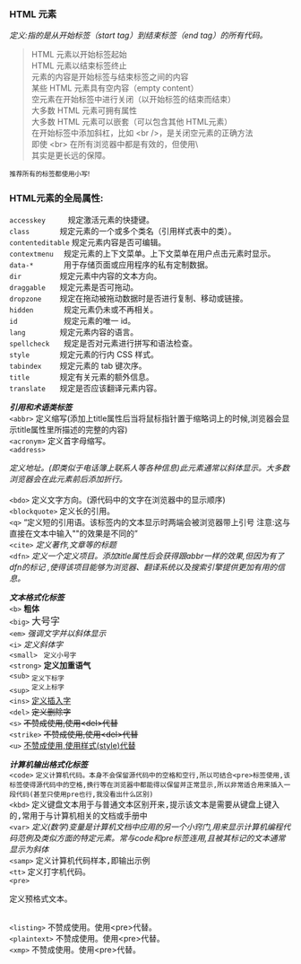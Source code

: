 ### HTML 元素
*定义:指的是从开始标签（start tag）到结束标签（end tag）的所有代码。*

>HTML 元素以开始标签起始  
HTML 元素以结束标签终止  
元素的内容是开始标签与结束标签之间的内容  
某些 HTML 元素具有空内容（empty content）  
空元素在开始标签中进行关闭（以开始标签的结束而结束）  
大多数 HTML 元素可拥有属性  
大多数 HTML 元素可以嵌套（可以包含其他 HTML元素）  
在开始标签中添加斜杠，比如 \<br />，是关闭空元素的正确方法  
即使 \<br> 在所有浏览器中都是有效的，但使用\ <br /> 其实是更长远的保障。  

<small>推荐所有的标签都使用小写!</small>

### HTML元素的全局属性:  
`accesskey 	   ` 规定激活元素的快捷键。  
`class 		 ` 规定元素的一个或多个类名（引用样式表中的类）。   
`contenteditable` 规定元素内容是否可编辑。  
`contextmenu  ` 规定元素的上下文菜单。上下文菜单在用户点击元素时显示。  
`data-* 	  ` 	用于存储页面或应用程序的私有定制数据。  
`dir 		 ` 规定元素中内容的文本方向。  
`draggable 	 ` 规定元素是否可拖动。  
`dropzone 	 ` 规定在拖动被拖动数据时是否进行复制、移动或链接。   
`hidden 	  ` 	规定元素仍未或不再相关。  
`id 		  ` 	规定元素的唯一 id。   
`lang 		 ` 规定元素内容的语言。  
`spellcheck   ` 	规定是否对元素进行拼写和语法检查。  
`style 		 ` 规定元素的行内 CSS 样式。  
`tabindex 	 ` 规定元素的 tab 键次序。  
`title 		 ` 规定有关元素的额外信息。  
`translate 	 ` 规定是否应该翻译元素内容。  



***引用和术语类标签***    
`<abbr>`        	<abbr>定义缩写(添加上title属性后当将鼠标指针置于缩略词上的时候,浏览器会显示title属性里所描述的完整的内容)</abbr>  
`<acronym>`      	<acronym>定义首字母缩写。</acronym>    
`<address>`   		<address>定义地址。(即类似于电话簿上联系人等各种信息)此元素通常以斜体显示。大多数浏览器会在此元素前后添加折行。</address>    
`<bdo>`			    <bdo>定义文字方向。(源代码中的文字在浏览器中的显示顺序)</bdo>	  
`<blockquote>`	    <blockpuote>定义长的引用。</blockpuote>	  
`<q>`			    <q>定义短的引用语。该标签内的文本显示时两端会被浏览器带上引号	 注意:这与直接在文本中输入""的效果是不同的</q>	  
`<cite>`			<cite>定义著作,文章等的标题</cite>	
`<dfn>`			    <dfn>定义一个定义项目。添加title属性后会获得跟abbr一样的效果,但因为有了dfn的标记	,使得该项目能够为浏览器、翻译系统以及搜索引擎提供更加有用的信息。</dfn>	

***文本格式化标签***  
`<b>`			<b>粗体</b>    	    		    	
`<big>`			<big>大号字</big>  
`<em>` 			<em>强调文字并以斜体显示</em>  
`<i>` 			<i>定义斜体字</i>  	
`<small> `		<small>定义小号字</small>  
`<strong>` 		<strong>定义加重语气</strong>       
`<sub>`			<sub>定义下标字</sub>         
`<sup>`			<sup>定义上标字</sup>      
`<ins>`			<ins>定义插入字</ins>      
`<del>`			<del>定义删除字</del>      
`<s>` 			<s>不赞成使用,使用\<del>代替</s>       
`<strike>` 		<strike>不赞成使用,使用\<del>代替</strike>        
`<u>` 			<u>不赞成使用,使用样式(style)代替</u>             

***计算机输出格式化标签***   
`<code>`		<code>定义计算机代码。本身不会保留源代码中的空格和空行,所以可结合\<pre>标签使用,该标签使得源代码中的空格,换行等在浏览器中都能得以保留并正常显示,所以非常适合用来插入一段代码(甚至只使用pre也行,我没看出什么区别)</code>    
`<kbd>` 		<kbd>定义键盘文本用于与普通文本区别开来,提示该文本是需要从键盘上键入的,常用于与计算机相关的文档或手册中</kbd>    
`<var>` 		<var>定义(数学)变量是计算机文档中应用的另一个小窍门,用来显示计算机编程代码范例及类似方面的特定元素。常与code和pre标签连用,且被其标记的文本通常显示为斜体</var>    
`<samp>`		<samp>定义计算机代码样本,即输出示例</samp>    
`<tt>` 			<tt>定义打字机代码。</tt>                 
`<pre>`			<pre>定义预格式文本。</pre>    
`<listing>`     不赞成使用。使用\<pre>代替。     
`<plaintext>`	不赞成使用。使用\<pre>代替。     
`<xmp>`			不赞成使用。使用\<pre>代替。    